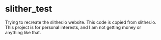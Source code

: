 # slither_test

Trying to recreate the slither.io website. This code is copied from slither.io. This project is for personal interests, and I am not getting
money or anything like that.
